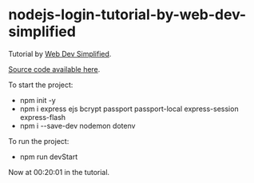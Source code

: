 # nodejs-login-tutorial-by-web-dev-simplified

Tutorial by [Web Dev Simplified](https://www.youtube.com/watch?v=-RCnNyD0L-s).

[Source code available here](https://github.com/WebDevSimplified/Nodejs-Passport-Login).

To start the project:
- npm init -y
- npm i express ejs bcrypt passport passport-local express-session express-flash
- npm i --save-dev nodemon dotenv

To run the project:
- npm run devStart

Now at 00:20:01  in the tutorial.